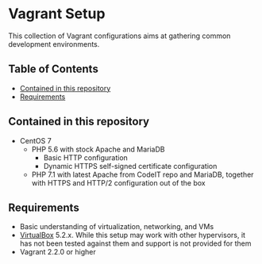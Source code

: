 # Vagrant Setup
This collection of Vagrant configurations aims at gathering common development environments.

## Table of Contents

* [Contained in this repository](#contained-in-this-repository)
* [Requirements](#requirements)

## Contained in this repository
- CentOS 7
    - PHP 5.6 with stock Apache and MariaDB
        - Basic HTTP configuration
        - Dynamic HTTPS self-signed certificate configuration
    - PHP 7.1 with latest Apache from CodeIT repo and MariaDB, together with HTTPS and HTTP/2 configuration out of the box

## Requirements
- Basic understanding of virtualization, networking, and VMs
- [VirtualBox](https://www.virtualbox.org/) 5.2.x. While this setup may work with other hypervisors, it has not been tested against them and support is not provided for them
- Vagrant 2.2.0 or higher
